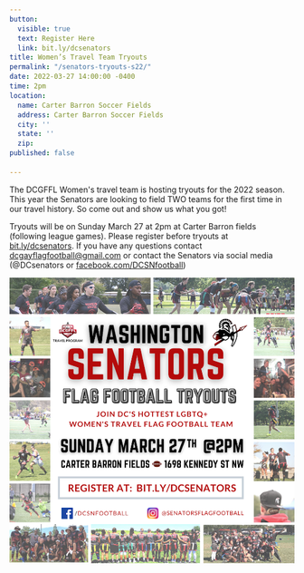 ```yaml
---
button:
  visible: true
  text: Register Here
  link: bit.ly/dcsenators
title: Women’s Travel Team Tryouts
permalink: "/senators-tryouts-s22/"
date: 2022-03-27 14:00:00 -0400
time: 2pm
location:
  name: Carter Barron Soccer Fields
  address: Carter Barron Soccer Fields
  city: ''
  state: ''
  zip: 
published: false

---
```

The DCGFFL Women's travel team is hosting tryouts for the 2022 season. This year the Senators are looking to field TWO teams for the first time in our travel history. So come out and show us what you got!

Tryouts will be on Sunday March 27 at 2pm at Carter Barron fields (following league games). Please register before tryouts at [bit.ly/dcsenators](http://bit.ly/dcsenators). If you have any questions contact dcgayflagfootball@gmail.com or contact the Senators via social media (@DCsenators or [facebook.com/DCSNfootball](http://facebook.com/DCSNfootball))

![](/img/c49de66d-09bd-462b-9d45-ee2593d52e05.png)